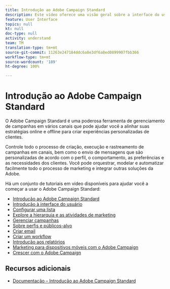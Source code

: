 ```yaml
---
title: Introdução ao Adobe Campaign Standard
description: Este vídeo oferece uma visão geral sobre a interface do usuário do Adobe Campaign Standard, seus principais recursos e funcionalidades.
feature: User Interface
topics: null
kt: null
doc-type: null
activity: understand
team: TM
translation-type: tm+mt
source-git-commit: 11263e247184ddc6a8e3df6a8ed0899907fbb366
workflow-type: tm+mt
source-wordcount: '189'
ht-degree: 100%

---
```



# Introdução ao Adobe Campaign Standard

O Adobe Campaign Standard é uma poderosa ferramenta de gerenciamento de campanhas em vários canais que pode ajudar você a alinhar suas estratégias online e offline para criar experiências personalizadas de clientes.

Controle todo o processo de criação, execução e rastreamento de campanhas em canais, bem como o envio de mensagens que são personalizadas de acordo com o perfil, o comportamento, as preferências e as necessidades dos clientes. Você pode orquestrar, modelar e automatizar facilmente todo o processo de marketing e integrar outras soluções da Adobe.

Há um conjunto de tutoriais em vídeo disponíveis para ajudar você a começar a usar o Adobe Campaign Standard:

* [Introdução ao Adobe Campaign Standard](/help/getting-started/adobe-campaign-standard-introduction.md)
* [Introdução à interface do usuário](/help/getting-started/getting-started-with-the-ui.md)
* [Configurar uma lista](/help/getting-started/configure-a-list.md)
* [Explore a hierarquia e as atividades de marketing](/help/getting-started/explore-hierarchy-and-marketing-activities.md)
* [Gerenciar campanhas](/help/getting-started/managing-campaigns.md)
* [Sobre perfis e públicos-alvo](/help/getting-started/understanding-profiles-and-audiences.md)
* [Criar email](https://experienceleague.adobe.com/docs/campaign-standard-learn/tutorials/communication-channels/email/create-email-from-homepage.html?lang=pt-BR)
* [Criar um workflow](/help/managing-processes-and-data/creating-a-workflow.md)
* [Introdução aos relatórios](/help/getting-started/reporting-with-adobe-campaign-introduction.md)
* [Marketing para dispositivos móveis com o Adobe Campaign](/help/getting-started/mobile-marketing-with-adobe-campaign.md)
* [Crescer com o Adobe Campaign](/help/getting-started/growing-with-adobe-campaign.md)

## Recursos adicionais

* [Documentação – Introdução ao Adobe Campaign Standard](https://docs.adobe.com/content/help/pt-BR/campaign-standard/using/getting-started/about-campaign-standard.html)
